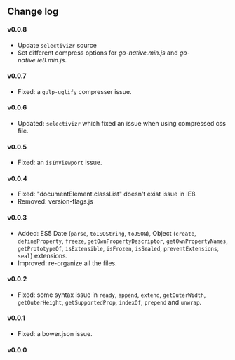 ## Change log

#### v0.0.8
- Update `selectivizr` source
- Set different compress options for *go-native.min.js* and *go-native.ie8.min.js*.

#### v0.0.7
- Fixed: a `gulp-uglify` compresser issue.

#### v0.0.6
- Updated: `selectivizr` which fixed an issue when using compressed css file.

#### v0.0.5
- Fixed: an `isInViewport` issue.

#### v0.0.4
- Fixed: "documentElement.classList" doesn't exist issue in IE8.
- Removed: version-flags.js

#### v0.0.3
- Added: ES5 Date (`parse`, `toISOString`, `toJSON`), Object (`create`, `defineProperty`, `freeze`, `getOwnPropertyDescriptor`, `getOwnPropertyNames`, `getPrototypeOf`, `isExtensible`, `isFrozen`, `isSealed`, `preventExtensions`, `seal`) extensions.
- Improved: re-organize all the files.

#### v0.0.2
- Fixed: some syntax issue in `ready`, `append`, `extend`, `getOuterWidth`, `getOuterHeight`, `getSupportedProp`, `indexOf`, `prepend` and `unwrap`.

#### v0.0.1
- Fixed: a bower.json issue.

#### v0.0.0